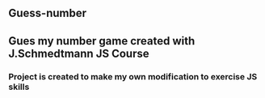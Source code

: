 ## Guess-number

## Gues my number game created with J.Schmedtmann JS Course

### Project is created to make my own modification to exercise JS skills
